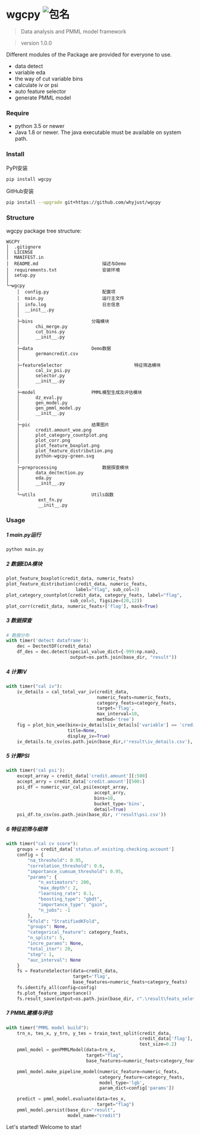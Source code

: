 # wgcpy ![包名](https://raw.githubusercontent.com/whyjust/wgcpy/5698282f1959d02eb1ea5165c05cc910bc61f369/wgcpy/pic/python-wgcpy-green.svg)
> Data analysis and PMML model framework

> version 1.0.0

Different modules of the Package are provided for everyone to use.
- data detect 
- variable eda
- the way of cut variable bins
- calculate iv or psi
- auto feature selector
- generate PMML model

### Require
- python 3.5 or newer
- Java 1.8 or newer. The java executable must be available on system path.

### Install
PyPI安装
```bash
pip install wgcpy
``` 
GitHub安装
```bash
pip install --upgrade git+https://github.com/whyjust/wgcpy
```

### Structure
wgcpy package tree structure:
```text
WGCPY
│  .gitignore
│  LICENSE
│  MANIFEST.in
│  README.md						描述与Demo
│  requirements.txt					安装环境
│  setup.py						
│
└─wgcpy
    │  config.py					配置项
    │  main.py						运行主文件
    │  info.log						日志信息
    │  __init__.py
    │
    ├─bins						分箱模块
    │      chi_merge.py
    │      cut_bins.py
    │      __init__.py
    │
    ├─data						Demo数据
    │      germancredit.csv
    │
    ├─featureSelector			                特征筛选模块
    │      cal_iv_psi.py
    │      selector.py
    │      __init__.py
    │
    ├─model						PMML模型生成及评估模块
    │      dz_eval.py
    │      gen_model.py
    │      gen_pmml_model.py
    │      __init__.py
    │
    ├─pic						结果图片
    │      credit.amount_woe.png
    │      plot_category_countplot.png
    │      plot_corr.png
    │      plot_feature_boxplot.png
    │      plot_feature_distribution.png
    │      python-wgcpy-green.svg
    │
    ├─preprocessing					数据探查模块
    │      data_dectection.py
    │      eda.py
    │      __init__.py
    │
    └─utils						Utils函数
            ext_fn.py
            __init__.py
```
### Usage
##### 1 main.py运行
```bash
python main.py
```
##### 2 数据EDA模块
```python
plot_feature_boxplot(credit_data, numeric_feats)
plot_feature_distribution(credit_data, numeric_feats,
                          label="flag", sub_col=3)
plot_category_countplot(credit_data, category_feats, label="flag",
                        sub_col=5, figsize=(20,12))
plot_corr(credit_data, numeric_feats+['flag'], mask=True)
```
##### 3 数据探查
```python
# 数据分布
with timer('detect dataframe'):
    dec = DectectDF(credit_data)
    df_des = dec.detect(special_value_dict={-999:np.nan},
                        output=os.path.join(base_dir, "result"))
```
##### 4 计算IV
```python
with timer("cal iv"):
    iv_details = cal_total_var_iv(credit_data,
                                  numeric_feats=numeric_feats,
                                  category_feats=category_feats,
                                  target='flag',
                                  max_interval=10,
                                  method='tree')
    fig = plot_bin_woe(binx=iv_details[iv_details['variable'] == 'credit.amount'],
                       title=None,
                       display_iv=True)
    iv_details.to_csv(os.path.join(base_dir,r'result\iv_details.csv'), index=False)
```
##### 5 计算PSI
```python
with timer('cal psi'):
    except_array = credit_data['credit.amount'][:500]
    accept_arry = credit_data['credit.amount'][500:]
    psi_df = numeric_var_cal_psi(except_array,
                                 accept_arry,
                                 bins=10,
                                 bucket_type='bins',
                                 detail=True)
    psi_df.to_csv(os.path.join(base_dir, r'result\psi.csv'))
```
##### 6 特征初筛与细筛
```python
with timer("cal cv score"):
    groups = credit_data['status.of.existing.checking.account']
    config = {
        "na_threshold": 0.95,
        "correlation_threshold": 0.6,
        "importance_cumsum_threshold": 0.95,
        "params": {
            "n_estimators": 200,
            "max_depth": 2,
            "learning_rate": 0.1,
            "boosting_type": "gbdt",
            "importance_type": "gain",
            "n_jobs": -1
        },
        "kfold": "StratifiedKFold",
        "groups": None,
        "categorical_feature": category_feats,
        "n_splits": 5,
        "incre_params": None,
        "total_iter": 20,
        "step": 1,
        "auc_interval": None
    }
    fs = FeatureSelector(data=credit_data,
                         target='flag',
                         base_features=numeric_feats+category_feats)
    fs.identify_all(config=config)
    fs.plot_feature_importance()
    fs.result_save(output=os.path.join(base_dir, r".\result\feats_seletor_result.xlsx"))

```
##### 7 PMML建模与评估
```python
with timer("PMML model build"):
    trn_x, tes_x, y_trn, y_tes = train_test_split(credit_data,
                                                  credit_data['flag'],
                                                  test_size=0.2)
    pmml_model = genPMMLModel(data=trn_x,
                              target="flag",
                              base_features=numeric_feats+category_feats)

    pmml_model.make_pipeline_model(numeric_feature=numeric_feats,
                                   category_feature=category_feats,
                                   model_type='lgb',
                                   param_dict=config['params'])

    predict = pmml_model.evaluate(data=tes_x,
                                  target="flag")
    pmml_model.persist(base_dir="result",
                       model_name="credit")
```


Let's started! Welcome to star!

